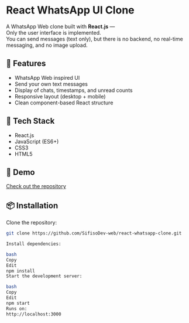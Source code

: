 # React WhatsApp UI Clone

A WhatsApp Web clone built with **React.js** —  
Only the user interface is implemented.  
You can send messages (text only), but there is no backend, no real-time messaging, and no image upload.

## 📜 Features
- WhatsApp Web inspired UI
- Send your own text messages
- Display of chats, timestamps, and unread counts
- Responsive layout (desktop + mobile)
- Clean component-based React structure

## 🚀 Tech Stack
- React.js
- JavaScript (ES6+)
- CSS3
- HTML5

## 📸 Demo
[Check out the repository](https://github.com/SifisoDev-web/react-whatsapp-clone)

## 📦 Installation

Clone the repository:
```bash
git clone https://github.com/SifisoDev-web/react-whatsapp-clone.git

Install dependencies:

bash
Copy
Edit
npm install
Start the development server:

bash
Copy
Edit
npm start
Runs on:
http://localhost:3000